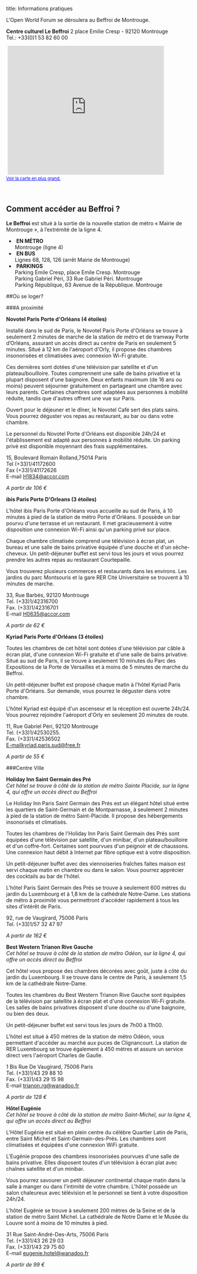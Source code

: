 title: Informations pratiques


<p>L'Open World Forum se déroulera au Beffroi de Montrouge.</p>

<p>
<b> Centre culturel Le Beffroi</b> 2 place Emilie Cresp - 92120 Montrouge <br>Tel.: +33(0)1 53 82 60 00</p>&nbsp;<iframe title="Google Maps" width="425" height="350" frameborder="0" scrolling="no" marginheight="0" marginwidth="0" src="https://maps.google.com/maps?f=q&amp;source=s_q&amp;hl=en&amp;geocode=&amp;q=Centre+culturel+le+Beffroi,+Place+Emile+Cresp,+Montrouge,+France&amp;aq=0&amp;oq=centre+culturel+le+&amp;sll=48.858859,2.34706&amp;sspn=0.138914,0.220757&amp;ie=UTF8&amp;hq=Centre+culturel+le+Beffroi,&amp;hnear=Place+Emile+Cresp,+92120+Montrouge,+Hauts-de-Seine,+%C3%8Ele-de-France,+France&amp;ll=48.81915,2.319569&amp;spn=0.008689,0.013797&amp;t=m&amp;z=14&amp;iwloc=A&amp;cid=16738854224866923059&amp;output=embed"></iframe><br /><small><a href="https://maps.google.com/maps?f=q&amp;source=embed&amp;hl=en&amp;geocode=&amp;q=Centre+culturel+le+Beffroi,+Place+Emile+Cresp,+Montrouge,+France&amp;aq=0&amp;oq=centre+culturel+le+&amp;sll=48.858859,2.34706&amp;sspn=0.138914,0.220757&amp;ie=UTF8&amp;hq=Centre+culturel+le+Beffroi,&amp;hnear=Place+Emile+Cresp,+92120+Montrouge,+Hauts-de-Seine,+%C3%8Ele-de-France,+France&amp;ll=48.81915,2.319569&amp;spn=0.008689,0.013797&amp;t=m&amp;z=14&amp;iwloc=A&amp;cid=16738854224866923059" style="color:#0000FF;text-align:left">Voir la carte en plus grand.</a></small></a></small><br><br><br><a name="eztoc1297405_0_0_1" id="eztoc1297405_0_0_1"></a>

<h2>Comment accéder au Beffroi ?</h2>

<p><b>Le Beffroi</b> est situé à la sortie de la nouvelle station de métro « Mairie de Montrouge », à l’extrémité de la ligne 4. 


</p>

<ul>
<li>
&nbsp;<b>EN MÉTRO</b><br>Montrouge (ligne 4) </li>

<li>
&nbsp;<b>EN BUS</b><br>Lignes 68, 128, 126 (arrêt Mairie de Montrouge)</li>

<li>
&nbsp;<b>PARKINGS</b><br>Parking Emile Cresp, place Emile Cresp. Montrouge
<br>Parking Gabriel Péri, 33 Rue Gabriel Péri. Montrouge
<br>Parking République, 63 Avenue de la République. Montrouge</li>

</ul>


##Où se loger?

###A proximité

**Novotel Paris Porte d'Orléans (4 étoiles)**

Installé dans le sud de Paris, le Novotel Paris Porte d'Orléans se trouve à seulement 2 minutes de marche de la 
station de métro et de tramway Porte d’Orléans, assurant un accès direct au centre de Paris en seulement 5 minutes. 
Situé à 12 km de l'aéroport d'Orly, il propose des chambres insonorisées et climatisées avec connexion Wi-Fi gratuite.

Ces dernières sont dotées d'une télévision par satellite et d'un plateau/bouilloire. Toutes comprennent une salle de 
bains privative et la plupart disposent d'une baignoire. Deux enfants maximum (de 16 ans ou moins) peuvent séjourner 
gratuitement en partageant une chambre avec leurs parents. Certaines chambres sont adaptées aux personnes à mobilité 
réduite, tandis que d'autres offrent une vue sur Paris.

Ouvert pour le déjeuner et le dîner, le Novotel Café sert des plats sains. Vous pourrez déguster vos repas au 
restaurant, au bar ou dans votre chambre.

Le personnel du Novotel Porte d'Orléans est disponible 24h/24 et l'établissement est adapté aux personnes à mobilité 
réduite. Un parking privé est disponible moyennant des frais supplémentaires.

15, Boulevard Romain Rolland,75014 Paris
<br>Tel (+33)1/41172600
<br>Fax (+33)1/41172626
<br>E-mail H1834@accor.com

*A partir de 106 €*

**ibis Paris Porte D'Orleans (3 étoiles)**

L'hôtel ibis Paris Porte d'Orléans vous accueille au sud de Paris, à 10 minutes à pied de la station de métro Porte 
d'Orléans. Il possède un bar pourvu d'une terrasse et un restaurant. Il met gracieusement à votre disposition une 
connexion Wi-Fi ainsi qu'un parking privé sur place.

Chaque chambre climatisée comprend une télévision à écran plat, un bureau et une salle de bains privative équipée 
d'une douche et d'un sèche-cheveux. Un petit-déjeuner buffet est servi tous les jours et vous pourrez prendre les 
autres repas au restaurant Courtepaille.

Vous trouverez plusieurs commerces et restaurants dans les environs. Les jardins du parc Montsouris et la gare 
RER Cité Universitaire se trouvent à 10 minutes de marche.

33, Rue Barbès, 92120 Montrouge
<br>Tel. (+33)1/42316700
<br>Fax. (+33)1/42316701
<br>E-mail H0635@accor.com

*A partir de 62 €*

**Kyriad Paris Porte d'Orléans (3 étoiles)**

Toutes les chambres de cet hôtel sont dotées d'une télévision par câble à écran plat, d'une connexion Wi-Fi gratuite 
et d'une salle de bains privative. Situé au sud de Paris, il se trouve à seulement 10 minutes du Parc des Expositions 
de la Porte de Versailles et à moins de 5 minutes de marche du Beffroi.

Un petit-déjeuner buffet est proposé chaque matin à l'hôtel Kyriad Paris Porte d'Orléans. Sur demande, vous pourrez le 
déguster dans votre chambre.

L'hôtel Kyriad est équipé d'un ascenseur et la réception est ouverte 24h/24. Vous pourrez rejoindre l'aéroport 
d'Orly en seulement 20 minutes de route.

11, Rue Gabriel Péri, 92120 Montrouge
<br>Tel. (+33)1/42530255. 
<br>Fax. (+33)1/42536502
<br>E-mailkyriad.paris.sud@free.fr

*A partir de 55 €*

###Centre Ville

**Holiday Inn Saint Germain des Pré**
<br>*Cet hôtel se trouve à côté de la station de métro Sainte Placide, sur la ligne 4, qui offre un accès direct au Beffroi*

Le Holiday Inn Paris Saint Germain des Prés est un élégant hôtel situé entre les quartiers de Saint-Germain et de 
Montparnasse, à seulement 2 minutes à pied de la station de métro Saint-Placide. Il propose des hébergements 
insonorisés et climatisés.

Toutes les chambres de l'Holiday Inn Paris Saint Germain des Prés sont équipées d'une télévision par satellite, 
d'un minibar, d'un plateau/bouilloire et d'un coffre-fort. Certaines sont pourvues d'un peignoir et de chaussons. Une 
connexion haut débit à Internet par fibre optique est à votre disposition.

Un petit-déjeuner buffet avec des viennoiseries fraîches faites maison est servi chaque matin en chambre ou dans le 
salon. Vous pourrez apprécier des cocktails au bar de l'hôtel.

L'hôtel Paris Saint Germain des Prés se trouve à seulement 600 mètres du jardin du Luxembourg et à 1,8 km de la 
cathédrale Notre-Dame. Les stations de métro à proximité vous permettront d'accéder rapidement à tous les sites
d'intérêt de Paris.

92, rue de Vaugirard, 75006 Paris
<br>Tel. (+33)1/57 32 47 97

*A partir de 162 €*

**Best Western Trianon Rive Gauche**
<br>*Cet hôtel se trouve à côté de la station de métro Odéon, sur la ligne 4, qui offre un accès direct au Beffroi*

Cet hôtel vous propose des chambres décorées avec goût, juste à côté du jardin du Luxembourg. Il se trouve dans 
le centre de Paris, à seulement 1,5 km de la cathédrale Notre-Dame.

Toutes les chambres du Best Western Trianon Rive Gauche sont équipées de la télévision par satellite à écran plat et 
d'une connexion Wi-Fi gratuite. Les salles de bains privatives disposent d'une douche ou d'une baignoire, ou bien des 
deux.

Un petit-déjeuner buffet est servi tous les jours de 7h00 à 11h00.

L'hôtel est situé à 450 mètres de la station de métro Odéon, vous permettant d'accéder au marché aux puces de 
Clignancourt. La station de RER Luxembourg se trouve également à 450 mètres et assure un service direct vers l'aéroport 
Charles de Gaulle.

1 Bis Rue De Vaugirard, 75006 Paris
<br>Tel. (+33)1/43 29 88 10 
<br>Fax. (+33)1/43 29 15 98 
<br>E-mail trianon.rg@wanadoo.fr

*A partir de 128 €*

**Hôtel Eugénie**
<br>*Cet hôtel se trouve à côté de la station de métro Saint-Michel, sur la ligne 4, qui offre un accès direct au Beffroi*

L'Hôtel Eugénie est situé en plein centre du célèbre Quartier Latin de Paris, entre Saint Michel et 
Saint-Germain-des-Prés. Les chambres sont climatisées et équipées d'une connexion WiFi gratuite.

L'Eugénie propose des chambres insonorisées pourvues d'une salle de bains privative. Elles disposent toutes d'un 
télévision à écran plat avec chaînes satellite et d'un minibar.

Vous pourrez savourer un petit déjeuner continental chaque matin dans la salle à manger ou dans l'intimité de votre 
chambre. L'hôtel possède un salon chaleureux avec télévision et le personnel se tient à votre disposition 24h/24.

L'hôtel Eugénie se trouve à seulement 200 mètres de la Seine et de la station de métro Saint Michel. La cathédrale de 
Notre Dame et le Musée du Louvre sont à moins de 10 minutes à pied.

31 Rue Saint-André-Des-Arts, 75006 Paris
<br>Tel. (+33)1/43 26 29 03
<br>Fax. (+33)1/43 29 75 60
<br>E-mail eugenie.hotel@wanadoo.fr

*A partir de 99 €*
